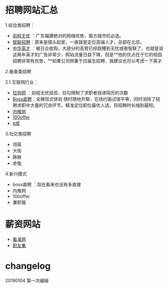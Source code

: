 # 招聘网站汇总
1.综合类招聘：
- [前程无忧](https://www.51job.com/) ：广东福建绝对的网络优势，南方城市的必选。
- [智联招聘](https://www.zhaopin.com/)：原来是猎头起家，一直就是定位高端人才，总部在北京。
- [中华英才](https://www.chinahr.com/home/sz/) ：被日企收购，大部分的高管已经跳槽到无忧或者智联了，也就是说这两年英才的广告非常少，网站流量日益下降，但是**他的优点在于它的校园招聘非常有优势，**如果公司侧重于应届生招聘，我建议也可以考虑一下英才

2.垂直类招聘

2.1 互联网行业：
- [拉钩网](https://www.lagou.com/) ：前程无忧投资，拉勾限制了求职者投递简历的次数
- [Boss直聘]()：全微信式体验 随时随地开聊，在线约面试很平等，同时消除了招聘求职中大量的冗余环节，精准定位职位最优人选，将招聘时长缩到最短。
- [内推网]()
- [100offer]()
- [e成]()

3.社交类招聘
- 领英
- 大街
- 脉脉
- 赤兔

4.新兴模式
- boss直聘 ：现在看来也没有多直接
- 内推网
- 100offer
- 兼职猫

# 薪资网站
- [看准网](https://www.kanzhun.com/)
- [职友集](https://www.jobui.com/)

# changelog
20190104 第一次编辑
